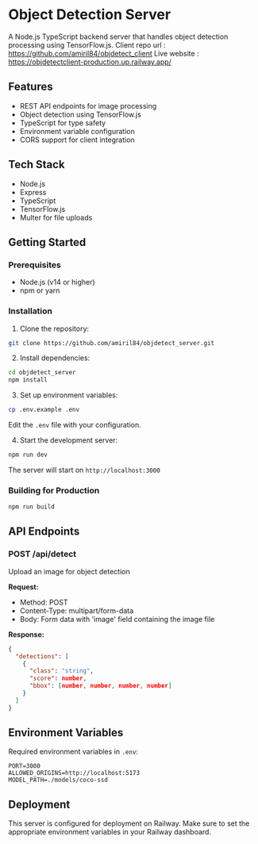 # Object Detection Server

A Node.js TypeScript backend server that handles object detection processing using TensorFlow.js.
Client repo url : https://github.com/amiril84/objdetect_client
Live website : https://objdetectclient-production.up.railway.app/

## Features

- REST API endpoints for image processing
- Object detection using TensorFlow.js
- TypeScript for type safety
- Environment variable configuration
- CORS support for client integration

## Tech Stack

- Node.js
- Express
- TypeScript
- TensorFlow.js
- Multer for file uploads

## Getting Started

### Prerequisites

- Node.js (v14 or higher)
- npm or yarn

### Installation

1. Clone the repository:
```bash
git clone https://github.com/amiril84/objdetect_server.git
```

2. Install dependencies:
```bash
cd objdetect_server
npm install
```

3. Set up environment variables:
```bash
cp .env.example .env
```
Edit the `.env` file with your configuration.

4. Start the development server:
```bash
npm run dev
```

The server will start on `http://localhost:3000`

### Building for Production

```bash
npm run build
```

## API Endpoints

### POST /api/detect
Upload an image for object detection

**Request:**
- Method: POST
- Content-Type: multipart/form-data
- Body: Form data with 'image' field containing the image file

**Response:**
```json
{
  "detections": [
    {
      "class": "string",
      "score": number,
      "bbox": [number, number, number, number]
    }
  ]
}
```

## Environment Variables

Required environment variables in `.env`:
```
PORT=3000
ALLOWED_ORIGINS=http://localhost:5173
MODEL_PATH=./models/coco-ssd
```

## Deployment

This server is configured for deployment on Railway. Make sure to set the appropriate environment variables in your Railway dashboard.
